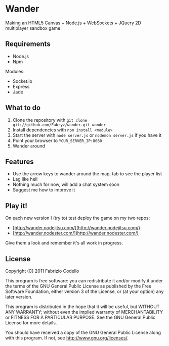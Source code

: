 Wander
======

Making an HTML5 Canvas + Node.js + WebSockets + JQuery 2D multiplayer sandbox game.

Requirements
------------

* Node.js
* Npm

Modules:

* Socket.io
* Express
* Jade

What to do
----------

1. Clone the repository with ``git clone git://github.com/Fabryz/wander.git wander``
2. Install dependencies with ``npm install <module>``
3. Start the server with ``node server.js`` or ``nodemon server.js`` if you have it
4. Point your browser to ``YOUR_SERVER_IP:8080``
5. Wander around

Features
--------

* Use the arrow keys to wander around the map, tab to see the player list
* Lag like hell
* Nothing much for now, will add a chat system soon
* Suggest me how to improve it

Play it!
--------

On each new version I (try to) test deploy the game on my two repos:

* [http://wander.nodejitsu.com/](http://wander.nodejitsu.com/)
* [http://wander.nodester.com/](http://wander.nodester.com/)

Give them a look and remember it's all work in progress.

License
-------

Copyright (C) 2011  Fabrizio Codello

This program is free software: you can redistribute it and/or modify
it under the terms of the GNU General Public License as published by
the Free Software Foundation, either version 3 of the License, or
(at your option) any later version.

This program is distributed in the hope that it will be useful,
but WITHOUT ANY WARRANTY; without even the implied warranty of
MERCHANTABILITY or FITNESS FOR A PARTICULAR PURPOSE.  See the
GNU General Public License for more details.

You should have received a copy of the GNU General Public License
along with this program.  If not, see <http://www.gnu.org/licenses/>.
